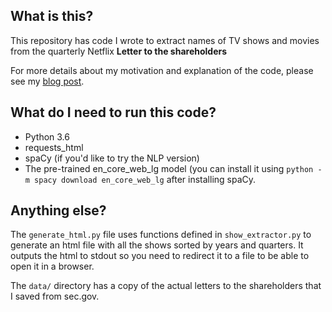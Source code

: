 ## What is this?
This repository has code I wrote to extract names of TV shows and movies from the quarterly Netflix __Letter to the shareholders__

For more details about my motivation and explanation of the code, please see my [blog post](https://deepakg.github.io/nlp,/python,/html/parsing/2019/11/01/netflix-shows.html).

## What do I need to run this code?

- Python 3.6
- requests_html
- spaCy (if you'd like to try the NLP version)
- The pre-trained en_core_web_lg model (you can install it using `python -m spacy download en_core_web_lg` after installing spaCy.

## Anything else?
The `generate_html.py` file uses functions defined in `show_extractor.py` to generate an html file with all the shows sorted by years and quarters. It outputs the html to stdout so you need to redirect it to a file to be able to open it in a browser.

The `data/` directory has a copy of the actual letters to the shareholders that I saved from sec.gov.

